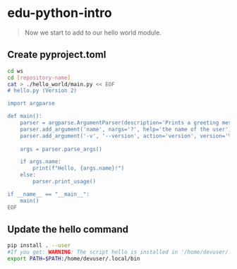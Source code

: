 # edu-python-intro

> Now we start to add to our hello world module.


## Create pyproject.toml

```bash
cd ws
cd [repository-name]
cat > ./hello_world/main.py << EOF
# hello.py (Version 2)

import argparse

def main():
    parser = argparse.ArgumentParser(description='Prints a greeting message to the user.')
    parser.add_argument('name', nargs='?', help='the name of the user')
    parser.add_argument('-v', '--version', action='version', version='%(prog)s 1.0', help="show program's version number and exit")
    
    args = parser.parse_args()

    if args.name:
        print(f"Hello, {args.name}!")
    else:
        parser.print_usage()

if __name__ == "__main__":
    main()
EOF
```

## Update the hello command

```bash
pip install . --user
#If you get: WARNING: The script hello is installed in '/home/devuser/.local/bin' which is not on PATH.
export PATH=$PATH:/home/devuser/.local/bin
```
